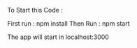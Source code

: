 To Start this Code :

First run : npm install
Then Run : npm start

The app will start in localhost:3000